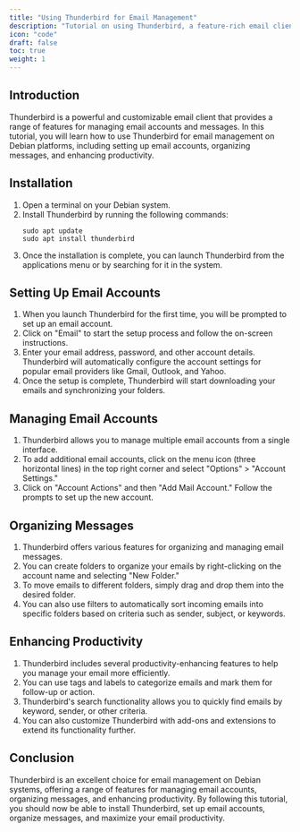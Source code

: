 ```yaml
---
title: "Using Thunderbird for Email Management"
description: "Tutorial on using Thunderbird, a feature-rich email client, for managing email accounts, organizing messages, and enhancing email productivity on Debian platforms."
icon: "code"
draft: false
toc: true
weight: 1
---
```


## Introduction

Thunderbird is a powerful and customizable email client that provides a range of features for managing email accounts and messages. In this tutorial, you will learn how to use Thunderbird for email management on Debian platforms, including setting up email accounts, organizing messages, and enhancing productivity.

## Installation

1. Open a terminal on your Debian system.
2. Install Thunderbird by running the following commands:
   ```
   sudo apt update
   sudo apt install thunderbird
   ```
3. Once the installation is complete, you can launch Thunderbird from the applications menu or by searching for it in the system.

## Setting Up Email Accounts

1. When you launch Thunderbird for the first time, you will be prompted to set up an email account.
2. Click on "Email" to start the setup process and follow the on-screen instructions.
3. Enter your email address, password, and other account details. Thunderbird will automatically configure the account settings for popular email providers like Gmail, Outlook, and Yahoo.
4. Once the setup is complete, Thunderbird will start downloading your emails and synchronizing your folders.

## Managing Email Accounts

1. Thunderbird allows you to manage multiple email accounts from a single interface.
2. To add additional email accounts, click on the menu icon (three horizontal lines) in the top right corner and select "Options" > "Account Settings."
3. Click on "Account Actions" and then "Add Mail Account." Follow the prompts to set up the new account.

## Organizing Messages

1. Thunderbird offers various features for organizing and managing email messages.
2. You can create folders to organize your emails by right-clicking on the account name and selecting "New Folder."
3. To move emails to different folders, simply drag and drop them into the desired folder.
4. You can also use filters to automatically sort incoming emails into specific folders based on criteria such as sender, subject, or keywords.

## Enhancing Productivity

1. Thunderbird includes several productivity-enhancing features to help you manage your email more efficiently.
2. You can use tags and labels to categorize emails and mark them for follow-up or action.
3. Thunderbird's search functionality allows you to quickly find emails by keyword, sender, or other criteria.
4. You can also customize Thunderbird with add-ons and extensions to extend its functionality further.

## Conclusion

Thunderbird is an excellent choice for email management on Debian systems, offering a range of features for managing email accounts, organizing messages, and enhancing productivity. By following this tutorial, you should now be able to install Thunderbird, set up email accounts, organize messages, and maximize your email productivity.
